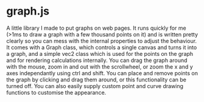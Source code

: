 # graph.js

A little library I made to put graphs on web pages. It runs quickly for me (>1ms to draw a graph with a few thousand points on it) and is written pretty clearly so you can mess with the internal properties to adjust the behaviour. It comes with a Graph class, which controls a single canvas and turns it into a graph, and a simple vec2 class which is used for the points on the graph and for rendering calculations internally. You can drag the graph around with the mouse, zoom in and out with the scrollwheel, or zoom the x and y axes independantly using ctrl and shift. You can place and remove points on the graph by clicking and drag them around, or this functionality can be turned off. You can also easily supply custom point and curve drawing functions to customise the appearance.
